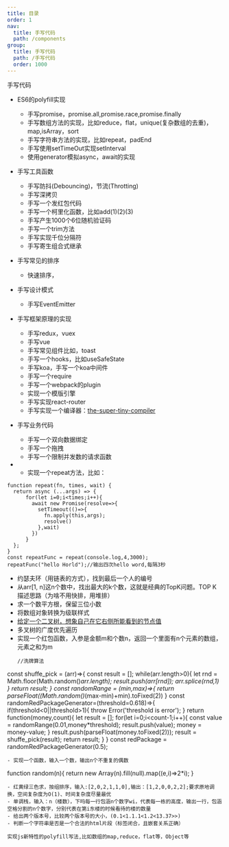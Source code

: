 ```yaml
---
title: 目录
order: 1
nav:
  title: 手写代码
  path: /components
group:
  title: 手写代码
  path: /手写代码
  order: 1000
---
```

手写代码

- ES6的polyfill实现
  - 手写promise，promise.all,promise.race,promise.finally
  - 手写数组方法的实现，比如reduce，flat，unique(复杂数组的去重)，map,isArray，sort
  - 手写字符串方法的实现，比如repeat，padEnd
  - 手写使用setTimeOut实现setInterval
  - 使用generator模拟async，await的实现
- 手写工具函数
  - 手写防抖(Debouncing)，节流(Throtting)
  - 手写深拷贝
  - 手写一个发红包代码
  - 手写一个柯里化函数，比如add(1)(2)(3)
  - 手写产生1000个6位随机验证码
  - 手写一个trim方法
  - 手写实现千位分隔符
  - 手写寄生组合式继承
- 手写常见的排序
  - 快速排序，
- 手写设计模式
  - 手写EventEmitter
- 手写框架原理的实现
  - 手写redux，vuex
  - 手写vue
  - 手写常见组件比如，toast
  - 手写一个hooks，比如useSafeState
  - 手写koa，手写一个koa中间件
  - 手写一个require
  - 手写一个webpack的plugin
  - 实现一个模版引擎
  - 手写实现react-router
  - 手写实现一个编译器：[the-super-tiny-compiler](https://github.com/jamiebuilds/the-super-tiny-compiler)
- 手写业务代码
  - 手写一个双向数据绑定
  - 手写一个拖拽
  - 手写一个限制并发数的请求函数

- - 实现一个repeat方法，比如：
```
function repeat(fn, times, wait) {
  return async (...args) => {
      for(let i=0;i<times;i++){
        await new Promise(resolve=>{
          setTimeout(()=>{
            fn.apply(this,args);
            resolve()
          },wait)
        })
      }
  };
}
const repeatFunc = repeat(console.log,4,3000);
repeatFunc("hello Horld");//输出四次hello word,每隔3秒
```
- 约瑟夫环（用链表的方式），找到最后一个人的编号
- 从arr[1, n]这n个数中，找出最大的k个数，这就是经典的TopK问题。TOP K 描述思路（为啥不用快排，用堆排）
- 求一个数平方根，保留三位小数
- 将数组对象转换为级联样式
- [给定一个二叉树，想象自己在它右侧所能看到的节点值](https://leetcode-cn.com/problems/binary-tree-right-side-view/)
- 多叉树的广度优先遍历   
- 实现一个红包函数，入参是金额m和个数n，返回一个里面有n个元素的数组，元素之和为m   
  ```
  //洗牌算法
const shuffe_pick = (arr)=>{
  const result = [];
  while(arr.length>0){
    let rnd = Math.floor(Math.random()*arr.length);
    result.push(arr[rnd]);
    arr.splice(rnd,1)
  }
  return result;
}
const randomRange = (min,max)=>{
  return parseFloat((Math.random()*(max-min)+min).toFixed(2))
}
const randomRedPackageGenerator=(threshold=0.618)=>{
  if(threshold<0||threshold>1){
    throw Error('threshold is error');
  }
  return function(money,count){
    let result = [];
    for(let i=0;i<count-1;i++){
      const value = randomRange(0.01,money*threshold);
      result.push(value);
      money = money-value;
    }
    result.push(parseFloat(money.toFixed(2)));
    result = shuffe_pick(result);
    return result;
  }
}
const redPackage = randomRedPackageGenerator(0.5);
  ```
- 实现一个函数，输入一个数，输出n个不重复的偶数
```   
function random(n){
  return new Array(n).fill(null).map((e,i)=>2*i);
}
```   
- 红黄绿三色求，按组排序，输入:[2,0,2,1,1,0],输出：[1,2,0,0,2,2];要求原地调换，空间复杂度为O(1)、时间复杂度尽量最优
- 单调栈，输入：n（楼数），下吗每一行包涵n个数字wi，代表每一栋的高度，输出一行，包涵空格分割的n个数字，分别代表在第i东楼的时候看待的楼的数量
- 给出两个版本号，比较两个版本号的大小，(0.1<1.1.1<1.2<13.37>>)
- 判断一个字符串是否是一个合法的html片段（标签闭合，且嵌套关系正确）

实现js新特性的polyfill写法,比如数组的map,reduce，flat等，Object等

